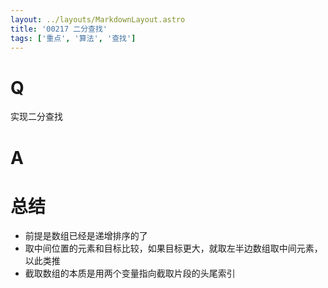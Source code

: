 ```yaml
---
layout: ../layouts/MarkdownLayout.astro
title: '00217 二分查找'
tags: ['重点', '算法', '查找']
---
```


# Q

实现二分查找

# A



# 总结

- 前提是数组已经是递增排序的了
- 取中间位置的元素和目标比较，如果目标更大，就取左半边数组取中间元素，以此类推
- 截取数组的本质是用两个变量指向截取片段的头尾索引

<script>
  // function func(arr, target, start = 0, end = arr.length - 1) {
  //   if (start > end) return -1
  //   const i = Math.floor((start + end) / 2)
  //   const x = arr[i]
  //   if (target === x) {
  //     return i
  //   } else if (target < x) {
  //     return func(arr, target, start, i - 1)
  //   } else {
  //     return func(arr, target, i + 1, end)
  //   }
  // }
  function func(arr, target) {
    let start = 0, end = arr.length - 1
    
    while(start <= end){
      const midIndex = Math.floor((start + end) / 2)
      const x = arr[midIndex]
      if (target === x) {
        return midIndex
      } else if (target < x) {
        end = midIndex - 1
      } else {
        start = midIndex + 1
      }
    }
    return -1
  }
  console.log(func([1, 3, 5, 7, 9, 11, 13], 5))
</script>